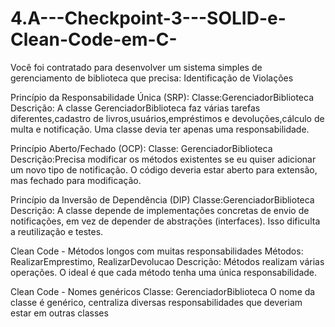 # 4.A---Checkpoint-3---SOLID-e-Clean-Code-em-C-
Você foi contratado para desenvolver um sistema simples de gerenciamento de biblioteca que precisa:
Identificação de Violações

Princípio da Responsabilidade Única (SRP):
Classe:GerenciadorBiblioteca
Descrição: A classe GerenciadorBiblioteca faz várias tarefas diferentes,cadastro de livros,usuários,empréstimos e devoluções,cálculo de multa e notificação. 
Uma classe devia ter apenas uma responsabilidade.

Princípio Aberto/Fechado (OCP):
Classe: GerenciadorBiblioteca
Descrição:Precisa modificar os métodos existentes se eu quiser adicionar um novo tipo de notificação.
O código deveria estar aberto para extensão, mas fechado para modificação.

Princípio da Inversão de Dependência (DIP)
Classe:GerenciadorBiblioteca
Descrição: A classe depende de implementações concretas de envio de notificações, em vez de depender de abstrações (interfaces). Isso dificulta a reutilização e testes.

Clean Code - Métodos longos com muitas responsabilidades
Métodos: RealizarEmprestimo, RealizarDevolucao
Descrição: Métodos realizam várias operações. 
O ideal é que cada método tenha uma única responsabilidade.

Clean Code - Nomes genéricos
Classe: GerenciadorBiblioteca
O nome da classe é genérico, centraliza diversas responsabilidades que deveriam estar em outras classes
